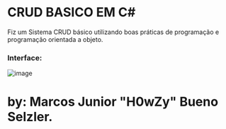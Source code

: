 # CRUD BASICO EM C#
Fiz um Sistema CRUD básico utilizando boas práticas de programação e programação orientada a objeto.

### Interface:
![image](https://github.com/user-attachments/assets/2be24420-1f71-445c-9ed8-b6927ca78668)

# by: Marcos Junior "H0wZy" Bueno Selzler.

